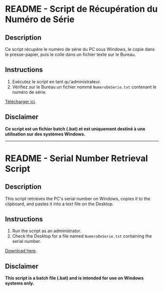 # README - Script de Récupération du Numéro de Série

## Description
Ce script récupère le numéro de série du PC sous Windows, le copie dans le presse-papier, puis le colle dans un fichier texte sur le Bureau.

## Instructions
1. Exécutez le script en tant qu'administrateur.
2. Vérifiez sur le Bureau un fichier nommé `NumeroDeSerie.txt` contenant le numéro de série.

[Télécharger ici](https://github.com/R-code-explore/Get-Serial-Number-Without-wmic/archive/refs/heads/main.zip).

## Disclaimer
**Ce script est un fichier batch (.bat) et est uniquement destiné à une utilisation sur des systèmes Windows.**

---

# README - Serial Number Retrieval Script

## Description
This script retrieves the PC's serial number on Windows, copies it to the clipboard, and pastes it into a text file on the Desktop.

## Instructions
1. Run the script as an administrator.
2. Check the Desktop for a file named `NumeroDeSerie.txt` containing the serial number.


[Download here](https://github.com/R-code-explore/Get-Serial-Number-Without-wmic/archive/refs/heads/main.zip).

## Disclaimer
**This script is a batch file (.bat) and is intended for use on Windows systems only.**
